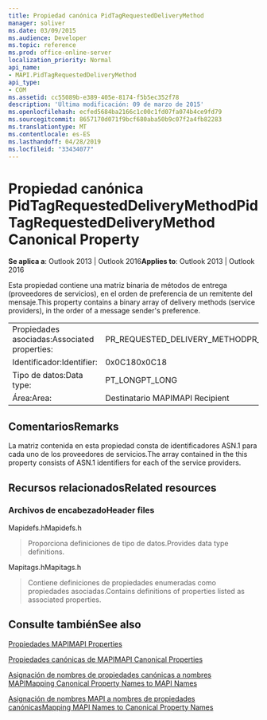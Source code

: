 ```yaml
---
title: Propiedad canónica PidTagRequestedDeliveryMethod
manager: soliver
ms.date: 03/09/2015
ms.audience: Developer
ms.topic: reference
ms.prod: office-online-server
localization_priority: Normal
api_name:
- MAPI.PidTagRequestedDeliveryMethod
api_type:
- COM
ms.assetid: cc55089b-e389-405e-8174-f5b5ec352f78
description: 'Última modificación: 09 de marzo de 2015'
ms.openlocfilehash: ecfed5684ba2166c1c00c1fd07fa074b4ce9fd79
ms.sourcegitcommit: 8657170d071f9bcf680aba50b9c07f2a4fb82283
ms.translationtype: MT
ms.contentlocale: es-ES
ms.lasthandoff: 04/28/2019
ms.locfileid: "33434077"
---
```

# <a name="pidtagrequesteddeliverymethod-canonical-property"></a><span data-ttu-id="39c06-103">Propiedad canónica PidTagRequestedDeliveryMethod</span><span class="sxs-lookup"><span data-stu-id="39c06-103">PidTagRequestedDeliveryMethod Canonical Property</span></span>

  
  
<span data-ttu-id="39c06-104">**Se aplica a**: Outlook 2013 | Outlook 2016</span><span class="sxs-lookup"><span data-stu-id="39c06-104">**Applies to**: Outlook 2013 | Outlook 2016</span></span> 
  
<span data-ttu-id="39c06-105">Esta propiedad contiene una matriz binaria de métodos de entrega (proveedores de servicios), en el orden de preferencia de un remitente del mensaje.</span><span class="sxs-lookup"><span data-stu-id="39c06-105">This property contains a binary array of delivery methods (service providers), in the order of a message sender's preference.</span></span>
  
|||
|:-----|:-----|
|<span data-ttu-id="39c06-106">Propiedades asociadas:</span><span class="sxs-lookup"><span data-stu-id="39c06-106">Associated properties:</span></span>  <br/> |<span data-ttu-id="39c06-107">PR_REQUESTED_DELIVERY_METHOD</span><span class="sxs-lookup"><span data-stu-id="39c06-107">PR_REQUESTED_DELIVERY_METHOD</span></span>  <br/> |
|<span data-ttu-id="39c06-108">Identificador:</span><span class="sxs-lookup"><span data-stu-id="39c06-108">Identifier:</span></span>  <br/> |<span data-ttu-id="39c06-109">0x0C18</span><span class="sxs-lookup"><span data-stu-id="39c06-109">0x0C18</span></span>  <br/> |
|<span data-ttu-id="39c06-110">Tipo de datos:</span><span class="sxs-lookup"><span data-stu-id="39c06-110">Data type:</span></span>  <br/> |<span data-ttu-id="39c06-111">PT_LONG</span><span class="sxs-lookup"><span data-stu-id="39c06-111">PT_LONG</span></span>  <br/> |
|<span data-ttu-id="39c06-112">Área:</span><span class="sxs-lookup"><span data-stu-id="39c06-112">Area:</span></span>  <br/> |<span data-ttu-id="39c06-113">Destinatario MAPI</span><span class="sxs-lookup"><span data-stu-id="39c06-113">MAPI Recipient</span></span>  <br/> |
   
## <a name="remarks"></a><span data-ttu-id="39c06-114">Comentarios</span><span class="sxs-lookup"><span data-stu-id="39c06-114">Remarks</span></span>

<span data-ttu-id="39c06-115">La matriz contenida en esta propiedad consta de identificadores ASN.1 para cada uno de los proveedores de servicios.</span><span class="sxs-lookup"><span data-stu-id="39c06-115">The array contained in the this property consists of ASN.1 identifiers for each of the service providers.</span></span>
  
## <a name="related-resources"></a><span data-ttu-id="39c06-116">Recursos relacionados</span><span class="sxs-lookup"><span data-stu-id="39c06-116">Related resources</span></span>

### <a name="header-files"></a><span data-ttu-id="39c06-117">Archivos de encabezado</span><span class="sxs-lookup"><span data-stu-id="39c06-117">Header files</span></span>

<span data-ttu-id="39c06-118">Mapidefs.h</span><span class="sxs-lookup"><span data-stu-id="39c06-118">Mapidefs.h</span></span>
  
> <span data-ttu-id="39c06-119">Proporciona definiciones de tipo de datos.</span><span class="sxs-lookup"><span data-stu-id="39c06-119">Provides data type definitions.</span></span>
    
<span data-ttu-id="39c06-120">Mapitags.h</span><span class="sxs-lookup"><span data-stu-id="39c06-120">Mapitags.h</span></span>
  
> <span data-ttu-id="39c06-121">Contiene definiciones de propiedades enumeradas como propiedades asociadas.</span><span class="sxs-lookup"><span data-stu-id="39c06-121">Contains definitions of properties listed as associated properties.</span></span>
    
## <a name="see-also"></a><span data-ttu-id="39c06-122">Consulte también</span><span class="sxs-lookup"><span data-stu-id="39c06-122">See also</span></span>



[<span data-ttu-id="39c06-123">Propiedades MAPI</span><span class="sxs-lookup"><span data-stu-id="39c06-123">MAPI Properties</span></span>](mapi-properties.md)
  
[<span data-ttu-id="39c06-124">Propiedades canónicas de MAPI</span><span class="sxs-lookup"><span data-stu-id="39c06-124">MAPI Canonical Properties</span></span>](mapi-canonical-properties.md)
  
[<span data-ttu-id="39c06-125">Asignación de nombres de propiedades canónicas a nombres MAPI</span><span class="sxs-lookup"><span data-stu-id="39c06-125">Mapping Canonical Property Names to MAPI Names</span></span>](mapping-canonical-property-names-to-mapi-names.md)
  
[<span data-ttu-id="39c06-126">Asignación de nombres MAPI a nombres de propiedades canónicas</span><span class="sxs-lookup"><span data-stu-id="39c06-126">Mapping MAPI Names to Canonical Property Names</span></span>](mapping-mapi-names-to-canonical-property-names.md)

